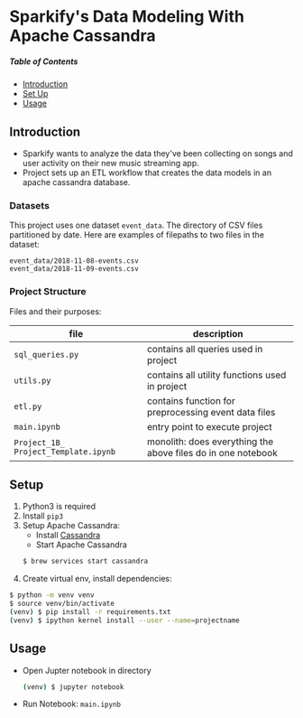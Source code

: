 # Sparkify's Data Modeling With Apache Cassandra

##### Table of Contents  
- [Introduction](#introduction)
- [Set Up](#setup)
- [Usage](#usage)

## Introduction
* Sparkify wants to analyze the data they've been collecting on songs and user activity on their new music streaming app.
* Project sets up an ETL workflow that creates the data models in an apache cassandra database.

### Datasets
This project uses one dataset `event_data`. The directory of CSV files partitioned by date. Here are examples of filepaths to two files in the dataset:
```
event_data/2018-11-08-events.csv
event_data/2018-11-09-events.csv
```

### Project Structure
Files and their purposes: 

| file | description |
| --- | --- |
| `sql_queries.py` | contains all queries used in project |
| `utils.py` | contains all utility functions used in project |
| `etl.py` | contains function for preprocessing event data files |
| `main.ipynb` | entry point to execute project |
| `Project_1B_ Project_Template.ipynb` | monolith: does everything the above files do in one notebook |

## Setup

1. Python3 is required
2. Install `pip3`
3. Setup Apache Cassandra:
    * Install [Cassandra](http://cassandra.apache.org/download/)
    * Start Apache Cassandra
    ```bash
    $ brew services start cassandra
    ```
5. Create virtual env, install dependencies:
```bash
$ python -m venv venv
$ source venv/bin/activate
(venv) $ pip install -r requirements.txt
(venv) $ ipython kernel install --user --name=projectname  
```

## Usage
* Open Jupter notebook in directory
    ```bash
    (venv) $ jupyter notebook
    ```
* Run Notebook: `main.ipynb`